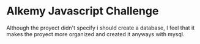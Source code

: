 # Alkemy Javascript Challenge

Although the proyect didn't specify i should create a database, I feel that it makes the proyect more organized and created it anyways with mysql.
